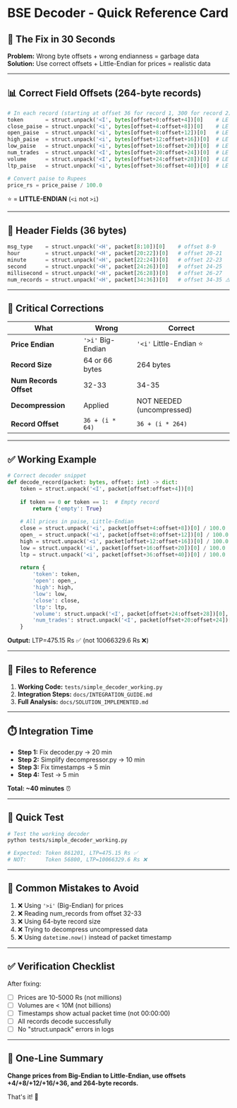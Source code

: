# BSE Decoder - Quick Reference Card

## 🔧 The Fix in 30 Seconds

**Problem:** Wrong byte offsets + wrong endianness = garbage data  
**Solution:** Use correct offsets + Little-Endian for prices = realistic data

---

## 📊 Correct Field Offsets (264-byte records)

```python
# In each record (starting at offset 36 for record 1, 300 for record 2):
token       = struct.unpack('<I', bytes[offset+0:offset+4])[0]    # LE uint32
close_paise = struct.unpack('<i', bytes[offset+4:offset+8])[0]    # LE int32 ⭐
open_paise  = struct.unpack('<i', bytes[offset+8:offset+12])[0]   # LE int32 ⭐
high_paise  = struct.unpack('<i', bytes[offset+12:offset+16])[0]  # LE int32 ⭐
low_paise   = struct.unpack('<i', bytes[offset+16:offset+20])[0]  # LE int32 ⭐
num_trades  = struct.unpack('<I', bytes[offset+20:offset+24])[0]  # LE uint32
volume      = struct.unpack('<I', bytes[offset+24:offset+28])[0]  # LE uint32
ltp_paise   = struct.unpack('<i', bytes[offset+36:offset+40])[0]  # LE int32 ⭐

# Convert paise to Rupees
price_rs = price_paise / 100.0
```

⭐ = **LITTLE-ENDIAN** (`<i` not `>i`)

---

## 📍 Header Fields (36 bytes)

```python
msg_type    = struct.unpack('<H', packet[8:10])[0]    # offset 8-9
hour        = struct.unpack('<H', packet[20:22])[0]   # offset 20-21
minute      = struct.unpack('<H', packet[22:24])[0]   # offset 22-23
second      = struct.unpack('<H', packet[24:26])[0]   # offset 24-25
millisecond = struct.unpack('<H', packet[26:28])[0]   # offset 26-27
num_records = struct.unpack('<H', packet[34:36])[0]   # offset 34-35 ⚠️ NOT 32-33!
```

---

## 🎯 Critical Corrections

| What | Wrong | Correct |
|------|-------|---------|
| **Price Endian** | `'>i'` Big-Endian | `'<i'` Little-Endian ⭐ |
| **Record Size** | 64 or 66 bytes | 264 bytes |
| **Num Records Offset** | 32-33 | 34-35 |
| **Decompression** | Applied | NOT NEEDED (uncompressed) |
| **Record Offset** | `36 + (i * 64)` | `36 + (i * 264)` |

---

## ✅ Working Example

```python
# Correct decoder snippet
def decode_record(packet: bytes, offset: int) -> dict:
    token = struct.unpack('<I', packet[offset:offset+4])[0]
    
    if token == 0 or token == 1:  # Empty record
        return {'empty': True}
    
    # All prices in paise, Little-Endian
    close = struct.unpack('<i', packet[offset+4:offset+8])[0] / 100.0
    open_ = struct.unpack('<i', packet[offset+8:offset+12])[0] / 100.0
    high = struct.unpack('<i', packet[offset+12:offset+16])[0] / 100.0
    low = struct.unpack('<i', packet[offset+16:offset+20])[0] / 100.0
    ltp = struct.unpack('<i', packet[offset+36:offset+40])[0] / 100.0
    
    return {
        'token': token,
        'open': open_,
        'high': high,
        'low': low,
        'close': close,
        'ltp': ltp,
        'volume': struct.unpack('<I', packet[offset+24:offset+28])[0],
        'num_trades': struct.unpack('<I', packet[offset+20:offset+24])[0],
    }
```

**Output:** LTP=475.15 Rs ✅ (not 10066329.6 Rs ❌)

---

## 📂 Files to Reference

1. **Working Code:** `tests/simple_decoder_working.py`
2. **Integration Steps:** `docs/INTEGRATION_GUIDE.md`
3. **Full Analysis:** `docs/SOLUTION_IMPLEMENTED.md`

---

## ⏱️ Integration Time

- **Step 1:** Fix decoder.py → 20 min
- **Step 2:** Simplify decompressor.py → 10 min  
- **Step 3:** Fix timestamps → 5 min
- **Step 4:** Test → 5 min

**Total: ~40 minutes** ⏰

---

## 🧪 Quick Test

```bash
# Test the working decoder
python tests/simple_decoder_working.py

# Expected: Token 861201, LTP=475.15 Rs ✅
# NOT:      Token 56800, LTP=10066329.6 Rs ❌
```

---

## 🚨 Common Mistakes to Avoid

1. ❌ Using `'>i'` (Big-Endian) for prices
2. ❌ Reading num_records from offset 32-33
3. ❌ Using 64-byte record size
4. ❌ Trying to decompress uncompressed data
5. ❌ Using `datetime.now()` instead of packet timestamp

---

## ✅ Verification Checklist

After fixing:

- [ ] Prices are 10-5000 Rs (not millions)
- [ ] Volumes are < 10M (not billions)
- [ ] Timestamps show actual packet time (not 00:00:00)
- [ ] All records decode successfully
- [ ] No "struct.unpack" errors in logs

---

## 🎯 One-Line Summary

**Change prices from Big-Endian to Little-Endian, use offsets +4/+8/+12/+16/+36, and 264-byte records.**

That's it! 🚀
